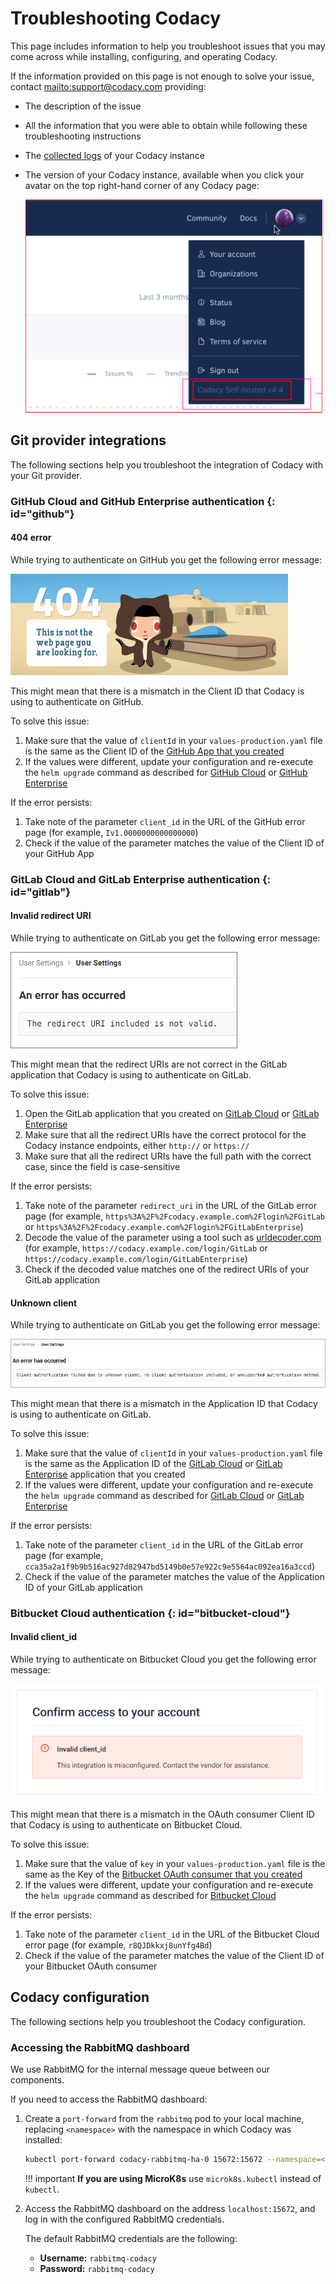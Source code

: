 # Troubleshooting Codacy

This page includes information to help you troubleshoot issues that you may come across while installing, configuring, and operating Codacy.

If the information provided on this page is not enough to solve your issue, contact <mailto:support@codacy.com> providing:

-   The description of the issue
-   All the information that you were able to obtain while following these troubleshooting instructions
-   The [collected logs](logs-collect.md) of your Codacy instance
-   The version of your Codacy instance, available when you click your avatar on the top right-hand corner of any Codacy page:

    ![Obtaining the Codacy Self-hosted version](images/self-hosted-version.png)

## Git provider integrations

The following sections help you troubleshoot the integration of Codacy with your Git provider.

### GitHub Cloud and GitHub Enterprise authentication {: id="github"}

#### 404 error

While trying to authenticate on GitHub you get the following error message:

![Invalid client id](images/github-invalid-client-id.png)

This might mean that there is a mismatch in the Client ID that Codacy is using to authenticate on GitHub.

To solve this issue:

1.  Make sure that the value of `clientId` in your `values-production.yaml` file is the same as the Client ID of the [GitHub App that you created](../configuration/integrations/github-app-create.md)
2.  If the values were different, update your configuration and re-execute the `helm upgrade` command as described for [GitHub Cloud](../configuration/integrations/github-cloud.md) or [GitHub Enterprise](../configuration/integrations/github-enterprise.md)

If the error persists:

1.  Take note of the parameter `client_id` in the URL of the GitHub error page (for example, `Iv1.0000000000000000`)
2.  Check if the value of the parameter matches the value of the Client ID of your GitHub App

### GitLab Cloud and GitLab Enterprise authentication {: id="gitlab"}

#### Invalid redirect URI

While trying to authenticate on GitLab you get the following error message:

![Invalid redirect URI](images/gitlab-invalid-redirect-uri.png)

This might mean that the redirect URIs are not correct in the GitLab application that Codacy is using to authenticate on GitLab.

To solve this issue:

1.  Open the GitLab application that you created on [GitLab Cloud](../configuration/integrations/gitlab-cloud.md#create-application) or [GitLab Enterprise](../configuration/integrations/gitlab-enterprise.md#create-application)
2.  Make sure that all the redirect URIs have the correct protocol for the Codacy instance endpoints, either `http://` or `https://`
3.  Make sure that all the redirect URIs have the full path with the correct case, since the field is case-sensitive

If the error persists:

1.  Take note of the parameter `redirect_uri` in the URL of the GitLab error page (for example, `https%3A%2F%2Fcodacy.example.com%2Flogin%2FGitLab` or `https%3A%2F%2Fcodacy.example.com%2Flogin%2FGitLabEnterprise`)
2.  Decode the value of the parameter using a tool such as [urldecoder.com](https://www.urldecoder.org/) (for example, `https://codacy.example.com/login/GitLab` or `https://codacy.example.com/login/GitLabEnterprise`)
3.  Check if the decoded value matches one of the redirect URIs of your GitLab application

#### Unknown client

While trying to authenticate on GitLab you get the following error message:

![Invalid application id](images/gitlab-invalid-application-id.png)

This might mean that there is a mismatch in the Application ID that Codacy is using to authenticate on GitLab.

To solve this issue:

1.  Make sure that the value of `clientId` in your `values-production.yaml` file is the same as the Application ID of the [GitLab Cloud](../configuration/integrations/gitlab-cloud.md#create-application) or [GitLab Enterprise](../configuration/integrations/gitlab-enterprise.md#create-application) application that you created
2.  If the values were different, update your configuration and re-execute the `helm upgrade` command as described for [GitLab Cloud](../configuration/integrations/gitlab-cloud.md#configure) or [GitLab Enterprise](../configuration/integrations/gitlab-enterprise.md#configure)

If the error persists:

1.  Take note of the parameter `client_id` in the URL of the GitLab error page (for example, `cca35a2a1f9b9b516ac927d82947bd5149b0e57e922c9e5564ac092ea16a3ccd`)
2.  Check if the value of the parameter matches the value of the Application ID of your GitLab application

### Bitbucket Cloud authentication {: id="bitbucket-cloud"}

#### Invalid client_id

While trying to authenticate on Bitbucket Cloud you get the following error message:

![Invalid client_id](images/bitbucket-invalid-client-id.png)

This might mean that there is a mismatch in the OAuth consumer Client ID that Codacy is using to authenticate on Bitbucket Cloud.

To solve this issue:

1.  Make sure that the value of `key` in your `values-production.yaml` file is the same as the Key of the [Bitbucket OAuth consumer that you created](../configuration/integrations/bitbucket-cloud.md#create-oauth)
2.  If the values were different, update your configuration and re-execute the `helm upgrade` command as described for [Bitbucket Cloud](../configuration/integrations/bitbucket-cloud.md#configure)

If the error persists:

1.  Take note of the parameter `client_id` in the URL of the Bitbucket Cloud error page (for example, `r8QJDkkxj8unYfg4Bd`)
2.  Check if the value of the parameter matches the value of the Client ID of your Bitbucket OAuth consumer

## Codacy configuration

The following sections help you troubleshoot the Codacy configuration.

### Accessing the RabbitMQ dashboard

We use RabbitMQ for the internal message queue between our components.

If you need to access the RabbitMQ dashboard:

1.  Create a `port-forward` from the `rabbitmq` pod to your local machine, replacing `<namespace>` with the namespace in which Codacy was installed:

    ```bash
    kubectl port-forward codacy-rabbitmq-ha-0 15672:15672 --namespace=<namespace>
    ```

    !!! important
        **If you are using MicroK8s** use `microk8s.kubectl` instead of `kubectl`.

2.  Access the RabbitMQ dashboard on the address `localhost:15672`, and log in with the configured RabbitMQ credentials.

    The default RabbitMQ credentials are the following:

    -   **Username:** `rabbitmq-codacy`
    -   **Password:** `rabbitmq-codacy`
